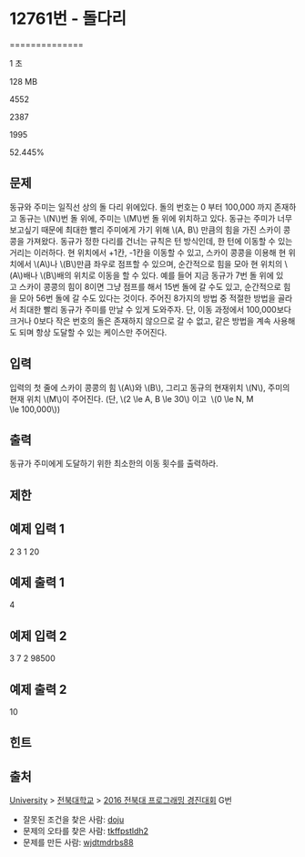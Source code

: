 # 12761번 - 돌다리


==============

1 초

128 MB

4552

2387

1995

52.445%

문제
--

동규와 주미는 일직선 상의 돌 다리 위에있다. 돌의 번호는 0 부터 100,000 까지 존재하고 동규는 \\(N\\)번 돌 위에, 주미는 \\(M\\)번 돌 위에 위치하고 있다. 동규는 주미가 너무 보고싶기 때문에 최대한 빨리 주미에게 가기 위해 \\(A, B\\) 만큼의 힘을 가진 스카이 콩콩을 가져왔다. 동규가 정한 다리를 건너는 규칙은 턴 방식인데, 한 턴에 이동할 수 있는 거리는 이러하다. 현 위치에서 +1칸, -1칸을 이동할 수 있고, 스카이 콩콩을 이용해 현 위치에서 \\(A\\)나 \\(B\\)만큼 좌우로 점프할 수 있으며, 순간적으로 힘을 모아 현 위치의 \\(A\\)배나 \\(B\\)배의 위치로 이동을 할 수 있다. 예를 들어 지금 동규가 7번 돌 위에 있고 스카이 콩콩의 힘이 8이면 그냥 점프를 해서 15번 돌에 갈 수도 있고, 순간적으로 힘을 모아 56번 돌에 갈 수도 있다는 것이다. 주어진 8가지의 방법 중 적절한 방법을 골라서 최대한 빨리 동규가 주미를 만날 수 있게 도와주자. 단, 이동 과정에서 100,000보다 크거나 0보다 작은 번호의 돌은 존재하지 않으므로 갈 수 없고, 같은 방법을 계속 사용해도 되며 항상 도달할 수 있는 케이스만 주어진다.

입력
--

입력의 첫 줄에 스카이 콩콩의 힘 \\(A\\)와 \\(B\\), 그리고 동규의 현재위치 \\(N\\), 주미의 현재 위치 \\(M\\)이 주어진다. (단, \\(2 \\le A, B \\le 30\\) 이고  \\(0 \\le N, M \\le 100,000\\))

출력
--

동규가 주미에게 도달하기 위한 최소한의 이동 횟수를 출력하라.

제한
--

예제 입력 1
-------

2 3 1 20

예제 출력 1
-------

4

예제 입력 2
-------

3 7 2 98500

예제 출력 2
-------

10

힌트
--

출처
--

[University](/category/5) > [전북대학교](/category/347) > [2016 전북대 프로그래밍 경진대회](/category/detail/1489) G번

*   잘못된 조건을 찾은 사람: [doju](/user/doju)
*   문제의 오타를 찾은 사람: [tkffpstldh2](/user/tkffpstldh2)
*   문제를 만든 사람: [wjdtmdrbs88](/user/wjdtmdrbs88)